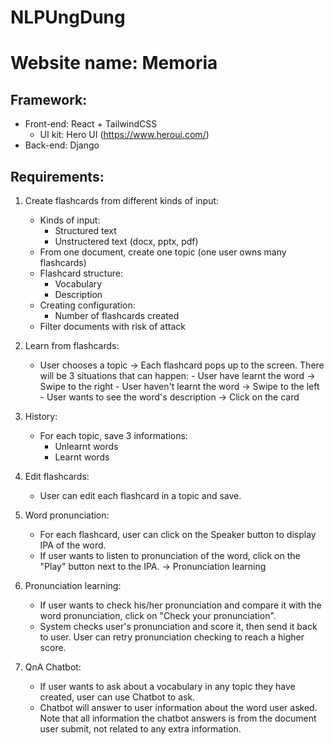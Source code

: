 # NLPUngDung

# Website name: Memoria

## Framework:
- Front-end: React + TailwindCSS
    - UI kit: Hero UI (https://www.heroui.com/)
- Back-end: Django

## Requirements:
1. Create flashcards from different kinds of input:
    - Kinds of input:
        - Structured text
        - Unstructered text (docx, pptx, pdf)
    - From one document, create one topic (one user owns many flashcards)
    - Flashcard structure:
        - Vocabulary
        - Description
    - Creating configuration:
        - Number of flashcards created
    - Filter documents with risk of attack

2. Learn from flashcards:
    - User chooses a topic
        -> Each flashcard pops up to the screen. There will be 3 situations that can happen:
            - User have learnt the word -> Swipe to the right
            - User haven't learnt the word -> Swipe to the left
            - User wants to see the word's description -> Click on the card

3. History:
    - For each topic, save 3 informations:
        - Unlearnt words
        - Learnt words

4. Edit flashcards:
    - User can edit each flashcard in a topic and save.

5. Word pronunciation:
    - For each flashcard, user can click on the Speaker button to display IPA of the word.
    - If user wants to listen to pronunciation of the word, click on the "Play" button next to the IPA.
        -> Pronunciation learning

6. Pronunciation learning:
    - If user wants to check his/her pronunciation and compare it with the word pronunciation, click on "Check your pronunciation".
    - System checks user's pronunciation and score it, then send it back to user. User can retry pronunciation checking to reach a higher score.

7. QnA Chatbot:
    - If user wants to ask about a vocabulary in any topic they have created, user can use Chatbot to ask.
    - Chatbot will answer to user information about the word user asked. Note that all information the chatbot answers is from the document user submit, not related to any extra information.